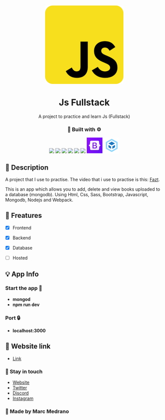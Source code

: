 <p align="center">
   <img src="src/Javascript.png" height="250px"/>  
</p>
<h1 align="center">Js Fullstack</h1>
<p align="center">A project to practice and learn Js (Fullstack)</p>
<h3 align="center">🔨 Built with ⚙️</h3>

<p align="center">
    <img src='https://raw.githubusercontent.com/sammwyy/sammwyy/master/skills/html.png' height='50px'/>
    <img src='https://raw.githubusercontent.com/sammwyy/sammwyy/master/skills/css.png' height='50px'/>
    <img src='https://raw.githubusercontent.com/sammwyy/sammwyy/master/skills/sass.png' height='50px'/>   
    <img src='https://raw.githubusercontent.com/sammwyy/sammwyy/master/skills/javascript.jpg' height='50px'/> 
    <img src='https://raw.githubusercontent.com/sammwyy/sammwyy/master/skills/mongo.png' height='50px'/>
    <img src='https://raw.githubusercontent.com/sammwyy/sammwyy/master/skills/nodejs.png' height='50px'/>
    <img src='src/Bootstrap.png' height='50px'/>
    <img src='src/webpack.png' height='50px'/>
</p>

## 📝 Description

A project that I use to practise. The video that i use to practise is this: [Fazt](https://www.youtube.com/watch?v=Fs1G1BcP4BI&list=PLo5lAe9kQrwq7n_REwpZdfggPCBW2ggnh&t=5s).

This is an app which allows you to add, delete and view books uploaded to a database (mongodb). Using Html, Css, Sass, Bootstrap, Javascript, Mongodb, Nodejs and Webpack.

## 🌃 Freatures

- [x] Frontend
- [x] Backend
- [x] Database

- [ ] Hosted

## 💡 App Info
### Start the app 🔌
- <b>mongod</b>
- <b>npm run dev</b>

### Port 🔒
- <b>localhost:3000</b>

## 📱 Website link

- [Link](https://elmarcz.github.io/JS-Fullstack)

### 👤 Stay in touch

- [Website](https://elmarcz.github.io/portfolio/)
- [Twitter](https://twitter.com/MarcMedrano15)
- [Discord](https://discord.com/invite/zPSYDGVXxx)
- [Instagram](https://www.instagram.com/marcmedranoz/)

### 🔅 Made by Marc Medrano
